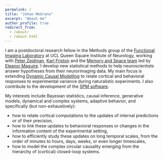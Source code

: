 ```yaml
---
permalink: /
title: "Johan Medrano"
excerpt: "About me"
author_profile: true
redirect_from: 
  - /about/
  - /about.html
---
```

I am a postdoctoral research fellow in the Methods group of the [Functional Imaging Laboratory](fil.ion.ucl.ac.uk) at UCL Queen Square Institute of Neurology, working with [Peter Zeidman](https://peterzeidman.co.uk/), [Karl Friston](https://www.fil.ion.ucl.ac.uk/~karl/) and the [Memory and Space team](https://www.fil.ion.ucl.ac.uk/team/memory-space-team/) led by [Eleanor Maguire](https://profiles.ucl.ac.uk/9569-eleanor-maguire). I develop new statistical methods to help neuroscientists answer hypotheses from their neurorimaging data. My main focus is extending [Dynamic Causal Modelling](http://www.scholarpedia.org/article/Dynamic_causal_modeling) to relate cortical and behavioral responses to experimental variance during naturalistic experiments. I also contribute to the development of the [SPM software](https://github.com/spm).

My interests include Bayesian statistics, causal inference, generative models, dynamical and complex systems, adaptive behavior, and specifically (but non-exhaustively): 
 - how to relate cortical computations to the updates of internal predictions or of their precision,
 - how to link these updates to behavioral responses or changes in the information content of the experimental setting,
 - how to efficiently study these updates on long temporal scales, from the order of minutes to hours, days, weeks, or even longer timescales,
 - how to model the complex circular causality emerging from the hierarchy of (cortical) closed-loop systems.
